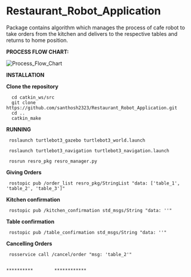 # Restaurant_Robot_Application
Package contains algorithm which manages the process of cafe robot to take orders from the kitchen and delivers to the respective tables and returns to home position.

**PROCESS FLOW CHART:**

![Process_Flow_Chart](https://github.com/user-attachments/assets/85e6bc38-22bc-4deb-a11a-fcbf7ab66f30)



**INSTALLATION**

**Clone the repository**

      cd catkin_ws/src
      git clone https://github.com/santhosh2323/Restaurant_Robot_Application.git
      cd ..
      catkin_make

**RUNNING**

     roslaunch turtlebot3_gazebo turtlebot3_world.launch

     roslaunch turtlebot3_navigation turtlebot3_navigation.launch

     rosrun resro_pkg resro_manager.py

**Giving Orders**

     rostopic pub /order_list resro_pkg/StringList "data: ['table_1', 'table_2', 'table_3']"

**Kitchen confirmation**

     rostopic pub /kitchen_confirmation std_msgs/String "data: ''"

**Table confirmation**

     rostopic pub /table_confirmation std_msgs/String "data: ''"

**Cancelling Orders**

     rosservice call /cancel/order "msg: 'table_2'" 

                                                                      **********        ************
